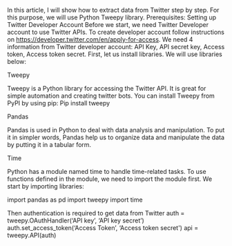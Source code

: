 In this article, I will show how to extract data from Twitter step by step. For this purpose, we will use Python Tweepy library.
Prerequisites: Setting up Twitter Developer Account
Before we start, we need Twitter Developer account to use Twitter APIs. To create developer account follow instructions on https://developer.twitter.com/en/apply-for-access. We need 4 information from Twitter developer account: API Key, API secret key, Access token, Access token secret. 
First, let us install libraries. We will use libraries below:

Tweepy

Tweepy is a Python library for accessing the Twitter API. It is great for simple automation and creating twitter bots. You can install Tweepy from PyPI by using pip: 
Pip install tweepy

Pandas

Pandas is used in Python to deal with data analysis and manipulation. To put it in simpler words, Pandas help us to organize data and manipulate the data by putting it in a tabular form.

Time

Python has a module named time to handle time-related tasks. To use functions defined in the module, we need to import the module first.
We start by importing libraries:

import pandas as pd
import tweepy
import time

Then authentication is required to get data from Twitter
auth = tweepy.OAuthHandler(‘API key’, ‘API key secret’)
auth.set_access_token(‘Access Token’, ‘Access token secret')
api = tweepy.API(auth)
